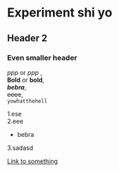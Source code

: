 # Experiment shi yo
## Header 2 
### Even smaller header

*ppp* or _ppp_ ,  
**Bold** or  __bold__,  
**_bebra_**,  
~~eeee~~,  
``yowhatthehell``

1.ese  
2.eee  
   - bebra  

3.sadasd

[Link to something](https://www.youtube.com/watch?v=dQw4w9WgXcQ)
